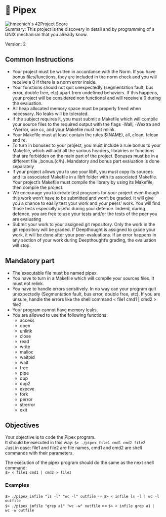 # 🚽 Pipex
![hmechich's 42Project Score](https://badge42.herokuapp.com/api/project/hmechich/pipex)  
Summary: This project is the discovery in detail and by programming of a UNIX mechanism that you already know.  
  
Version: 2

## Common Instructions
- Your project must be written in accordance with the Norm. If you have bonus files/functions, they are included in the norm check and you will receive a 0 if there is a norm error inside.
- Your functions should not quit unexpectedly (segmentation fault, bus error, double free, etc) apart from undefined behaviors. If this happens, your project will be considered non functional and will receive a 0 during the evaluation.
- All heap allocated memory space must be properly freed when necessary. No leaks will be tolerated.
- If the subject requires it, you must submit a Makefile which will compile your source files to the required output with the flags -Wall, -Wextra and -Werror, use cc, and your Makefile must not relink.
- Your Makefile must at least contain the rules $(NAME), all, clean, fclean and re.
- To turn in bonuses to your project, you must include a rule bonus to your Makefile, which will add all the various headers, librairies or functions that are forbidden on the main part of the project. Bonuses must be in a different file \_bonus.{c/h}. Mandatory and bonus part evaluation is done separately
- If your project allows you to use your libft, you must copy its sources and its associated Makefile in a libft folder with its associated Makefile. Your project’s Makefile must compile the library by using its Makefile, then compile the project.
- We encourage you to create test programs for your project even though this work won’t have to be submitted and won’t be graded. It will give you a chance to easily test your work and your peers’ work. You will find those tests especially useful during your defence. Indeed, during defence, you are free to use your tests and/or the tests of the peer you are evaluating
- Submit your work to your assigned git repository. Only the work in the git repository will be graded. If Deepthought is assigned to grade your work, it will be done after your peer-evaluations. If an error happens in any section of your work during Deepthought’s grading, the evaluation will stop.
  
## Mandatory part
- The executable file must be named pipex.
- You have to turn in a Makefile which will compile your sources files. It must not relink.
- You have to handle errors sensitively. In no way can your program quit unexpectedly (Segmentation fault, bus error, double free, etc). If you are unsure, handle the errors like the shell command < file1 cmd1 | cmd2 > file2.
- Your program cannot have memory leaks.
- You are allowed to use the following functions:
	- access
	- open
	- unlink
	- close
	- read
	- write
	- malloc
	- waitpid
	- wait
	- free
	- pipe
	- dup
	- dup2
	- execve
	- fork
	- perror
	- strerror
	- exit
  
## Objectives
Your objective is to code the Pipex program.  
It should be executed in this way:
`$> ./pipex file1 cmd1 cmd2 file2`  
Just in case: file1 and file2 are file names, cmd1 and cmd2 are shell commands with their parameters.  
  
The execution of the pipex program should do the same as the next shell command:  
`$> < file1 cmd1 | cmd2 > file2`  

### Examples
`$> ./pipex infile "ls -l" "wc -l" outfile` == `$> < infile ls -l | wc -l outfile`  
`$> ./pipex infile "grep a1" "wc -w" outfile` == `$> < infile grep a1 | wc -w outfile`
